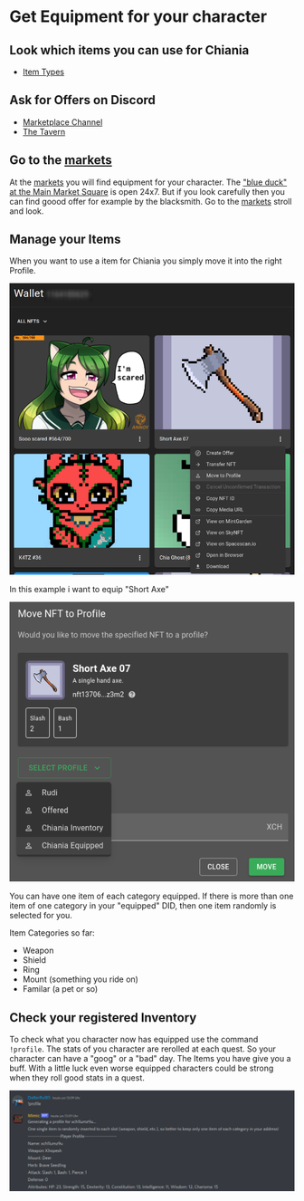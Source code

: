 # Get Equipment for your character

## Look which items you can use for Chiania

- [Item Types](../items/Types/README.md)

## Ask for Offers on Discord

- [Marketplace Channel](https://discord.com/channels/994949585657143296/997830621831368734)
- [The Tavern](https://discord.com/channels/994949585657143296/995483089881026631)

## Go to the [markets](../items/20_markets.md)

At the [markets](../items/20_markets.md) you will find equipment for your character. The ["blue duck" at the Main Market Square](https://dexie.space/offers/col16fpva26fhdjp2echs3cr7c30gzl7qe67hu9grtsjcqldz354asjsyzp6wx/xch) is open 24x7. But if you look carefully then you can find goood offer for example by the blacksmith. Go to the [markets](../items/20_markets.md) stroll and look.


## Manage your Items

When you want to use a item for Chiania you simply move it into the right Profile.

![](../include/2022-07-27-13-50-26.png)

In this example i want to equip "Short Axe"

![](../include/2022-07-27-13-53-09.png)

You can have one item of each category equipped. If there is more than one item of one category in your "equipped" DID, then one item randomly is selected for you.

Item Categories so far:

- Weapon
- Shield
- Ring
- Mount (something you ride on)
- Familar (a pet or so)

## Check your registered Inventory

To check what you character now has equipped use the command `!profile`.
The stats of you character are rerolled at each quest. So your character can have a "goog" or a "bad" day. The Items you have give you a buff. With a little luck even worse equipped characters could be strong when they roll good stats in a quest.

![](../include/2022-07-25-13-19-27.png)
